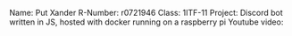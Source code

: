 Name: Put Xander
R-Number: r0721946
Class: 1ITF-11
Project: Discord bot written in JS, hosted with docker running on a raspberry pi
Youtube video: 
